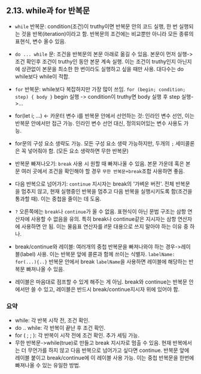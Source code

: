 ## 2.13. while과 for 반복문

- `while` 반복문: condition(조건)이 truthy이면 반복문 안의 코드 실행, 한 번 실행되는 것을 반복(iteration)이라고 함. 반복문의 조건에는 비교뿐만 아니라 모든 종류의 표현식, 변수 올수 있음.

- `do ... while` 문: 조건을 반복문의 본문 아래로 옮길 수 있음. 본문이 먼저 실행->조건 확인후 조건이 truthy인 동안 본문 계속 실행. 이는 조건이 truthy인지 아닌지에 상관없이 본문을 최소한 한 번이라도 실행하고 싶을 때만 사용. 대다수는 do while보다 while이 적합.

- `for` 반복문: while보다 복잡하지만 가장 많이 쓰임. `for (begin; condition; step) { body }` begin 실행 -> condition이 truthy면 body 실행 후 step 실행->...
- for(let i; ...) <- 카운터 변수 i를 반복문 안에서 선언하는 것: 인라인 변수 선언, 이는 반복문 안에서만 접근 가능. 인라인 변수 선언 대신, 정의되어있는 변수 사용도 가능.
- for문의 구성 요소 생략도 가능. 모든 구성 요소 생략 가능하지만, 두개의 `;` 세미콜론은 꼭 넣어줘야 함. (모든 요소 생략하면 무한 반복문)

- 반복문 빠져나오기: `break` 사용 시 원할 때 빠져나올 수 있음. 본문 가운데 혹은 본문 여러 곳에서 조건을 확인해야 할 경우 `무한 반복문+break`조합 사용하면 좋음.
- 다음 반복으로 넘어가기: `continue` 지시자는 break의 '가벼운 버전'. 전체 반복문을 멈추지 않고, 현재 실행중인 반복을 멈추고 다음 반복을 실행시키도록 함(조건을 통과할 때). 이는 중첩을 줄이는 데 도움.
- `?` 오른쪽에는 `break`나 `continue`가 올 수 없음. 표현식이 아닌 문법 구조는 삼항 연산자에 사용할 수 없음을 유의. 특히 break나 continue같은 지시자는 삼항 연산자에 사용하면 안 됨. 이는 물음표 연산자를 if문 대용으로 쓰지 말아야 하는 이유 중 하나.

- break/continue와 레이블: 여러개의 중첩 반복문을 빠져나와야 하는 경우->레이블(label) 사용. 이는 반복문 앞에 콜론과 함께 쓰이는 식별자. `labelName: for(...){..}` 반복문 안에서 break `labelName`을 사용하면 레이블에 해당하는 반복문 빠져나올 수 있음.
- 레이블은 마음대로 점프할 수 있게 해주는 게 아님. break와 continue는 반복문 안에서만 쓸 수 있고, 레이블은 반드시 break/continue지시자 위에 있어야 함.

### 요약

- while: 각 반복 시작 전, 조건 확인.
- do .. while: 각 반복이 끝난 후 조건 확인.
- for ( ; ; ): 각 반복이 시작 전에 조건 확인. 추가 세팅 가능.
- 무한 반복문->while(true)로 만들고 break 지시자로 멈출 수 있음. 현재 반복에서는 더 무언가를 하지 않고 다음 반복으로 넘어가고 싶다면 continue. 반복문 앞에 레이블 붙이고 break/continue에 이 레이블 사용 가능. 이는 중첩 반복문을 한번에 빠져나올 수 있는 유일한 방법.
